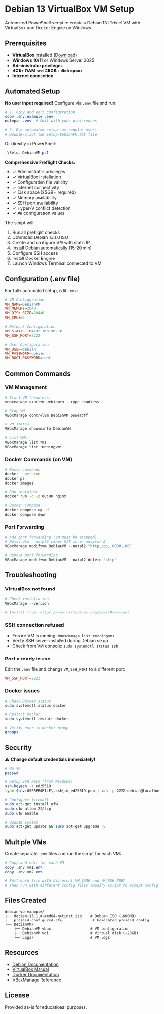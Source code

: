 # Debian 13 VirtualBox VM Setup

Automated PowerShell script to create a Debian 13 (Trixie) VM with VirtualBox and Docker Engine on Windows.

## Prerequisites

- **VirtualBox** installed ([Download](https://www.virtualbox.org/wiki/Downloads))
- **Windows 10/11** or Windows Server 2025
- **Administrator privileges**
- **4GB+ RAM** and **25GB+ disk space**
- **Internet connection**

## Automated Setup

**No user input required!** Configure via `.env` file and run:

```powershell
# 1. Copy and edit configuration
copy .env.example .env
notepad .env  # Edit with your preferences

# 2. Run automated setup (as regular user)
# Double-click the Setup-DebianVM.bat file
```

Or directly in PowerShell:
```powershell
.\Setup-DebianVM.ps1
```

**Comprehensive Preflight Checks:**
- ✓ Administrator privileges
- ✓ VirtualBox installation
- ✓ Configuration file validity
- ✓ Internet connectivity
- ✓ Disk space (25GB+ required)
- ✓ Memory availability
- ✓ SSH port availability
- ✓ Hyper-V conflict detection
- ✓ All configuration values

The script will:
1. Run all preflight checks
2. Download Debian 13.1.0 ISO
3. Create and configure VM with static IP
4. Install Debian automatically (15-20 min)
5. Configure SSH access
6. Install Docker Engine
7. Launch Windows Terminal connected to VM

## Configuration (.env file)

For fully automated setup, edit `.env`:

```ini
# VM Configuration
VM_NAME=DebianVM
VM_MEMORY=2048
VM_DISK_SIZE=20480
VM_CPUS=2

# Network Configuration
VM_STATIC_IP=192.168.56.10
VM_SSH_PORT=2222

# User Configuration
VM_USER=debian
VM_PASSWORD=debian
VM_ROOT_PASSWORD=root
```

## Common Commands

### VM Management

```powershell
# Start VM (headless)
VBoxManage startvm DebianVM --type headless

# Stop VM
VBoxManage controlvm DebianVM poweroff

# VM status
VBoxManage showvminfo DebianVM

# List VMs
VBoxManage list vms
VBoxManage list runningvms
```

### Docker Commands (on VM)

```bash
# Basic commands
docker --version
docker ps
docker images

# Run container
docker run -d -p 80:80 nginx

# Docker Compose
docker compose up -d
docker compose down
```

### Port Forwarding

```powershell
# Add port forwarding (VM must be stopped)
# Note: Use --natpf2 since NAT is on adapter 2
VBoxManage modifyvm DebianVM --natpf2 "http,tcp,,8080,,80"

# Remove port forwarding
VBoxManage modifyvm DebianVM --natpf2 delete "http"
```

## Troubleshooting

### VirtualBox not found
```powershell
# Check installation
VBoxManage --version

# Install from: https://www.virtualbox.org/wiki/Downloads
```

### SSH connection refused
- Ensure VM is running: `VBoxManage list runningvms`
- Verify SSH server installed during Debian setup
- Check from VM console: `sudo systemctl status ssh`

### Port already in use
Edit the `.env` file and change `VM_SSH_PORT` to a different port:
```ini
VM_SSH_PORT=2223
```

### Docker issues
```bash
# Check Docker status
sudo systemctl status docker

# Restart Docker
sudo systemctl restart docker

# Verify user in docker group
groups
```

## Security

⚠️ **Change default credentials immediately!**

```bash
# On VM
passwd

# Setup SSH keys (from Windows)
ssh-keygen -t ed25519
type $env:USERPROFILE\.ssh\id_ed25519.pub | ssh -p 2222 debian@localhost "mkdir -p ~/.ssh && cat >> ~/.ssh/authorized_keys"

# Configure firewall
sudo apt-get install ufw
sudo ufw allow 22/tcp
sudo ufw enable

# Update system
sudo apt-get update && sudo apt-get upgrade -y
```

## Multiple VMs

Create separate `.env` files and run the script for each VM:

```powershell
# Copy and edit for each VM
copy .env vm1.env
copy .env vm2.env

# Edit each file with different VM_NAME and VM_SSH_PORT
# Then run with different config files (modify script to accept config file parameter)
```

## Files Created

```
debian-vb-example/
├── debian-13.1.0-amd64-netinst.iso    # Debian ISO (~600MB)
├── preseed-configured.cfg              # Generated preseed config
└── DebianVM/
    ├── DebianVM.vbox                  # VM configuration
    ├── DebianVM.vdi                   # Virtual disk (~20GB)
    └── Logs/                          # VM logs
```

## Resources

- [Debian Documentation](https://www.debian.org/doc/)
- [VirtualBox Manual](https://www.virtualbox.org/manual/)
- [Docker Documentation](https://docs.docker.com/)
- [VBoxManage Reference](https://www.virtualbox.org/manual/ch08.html)

## License

Provided as-is for educational purposes.

